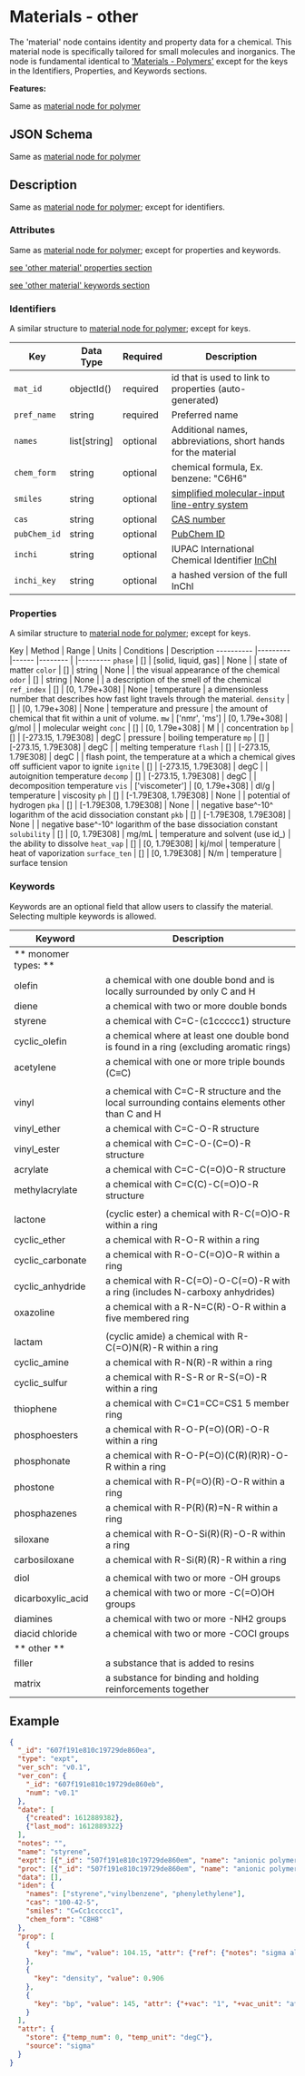 # Materials - other

The 'material' node contains identity and property data for a chemical. This material node is specifically tailored for small molecules 
and inorganics. The node is fundamental identical to ['Materials - Polymers'](../Materials_P) except for the keys in the Identifiers, Properties, and Keywords sections. 


**Features:**

Same as [material node for polymer](../Materials_P)


## JSON Schema

Same as [material node for polymer](../Materials_P/#json-schema)


## Description

Same as [material node for polymer](../Materials_P/#description); except for identifiers.


### Attributes

Same as [material node for polymer](../Materials_P/#attributes); except for properties and keywords.

[see 'other material' properties section](../Materials_O/#properties)

[see 'other material' keywords section](../Materials_O/#keywords)


### Identifiers

A similar structure to [material node for polymer](../Materials_P/#identifiers); except for keys.


Key                  | Data Type      | Required    | Description
-------------        |---------       | ---------   |----
`mat_id`             | objectId()     | required    | id that is used to link to properties (auto-generated)
`pref_name`          | string         | required    | Preferred name 
`names`              | list[string]   | optional    | Additional names, abbreviations, short hands for the material
`chem_form`          | string         | optional    | chemical formula, Ex. benzene: "C6H6"
`smiles`             | string         | optional    | [simplified molecular-input line-entry system](https://en.wikipedia.org/wiki/Simplified_molecular-input_line-entry_system)
`cas`                | string         | optional    | [CAS number](https://www.cas.org/support/documentation/chemical-chemicals)
`pubChem_id`         | string         | optional    | [PubChem ID](https://pubchem.ncbi.nlm.nih.gov/)
`inchi`              | string         | optional    | IUPAC International Chemical Identifier [InChI](https://iupac.org/who-we-are/divisions/division-details/inchi/)
`inchi_key`          | string         | optional    | a hashed version of the full InChI 

### Properties

A similar structure to [material node for polymer](../Materials_P/#properties); except for keys.


Key              | Method                | Range                   | Units    | Conditions                | Description
----------       |---------              |------                   |--------  |                           |---------
`phase`          | []                    | [solid, liquid, gas]    | None     |                           | state of matter
`color`          | []                    | string                  | None     |                           | the visual appearance of the chemical 
`odor`           | []                    | string                  | None     |                           | a description of the smell of the chemical
`ref_index`      | []                    | [0, 1.79e+308]          | None     | temperature               | a dimensionless number that describes how fast light travels through the material.
`density`        | []                    | [0, 1.79e+308]          | None     | temperature and pressure  | the amount of chemical that fit within a unit of volume.
`mw`             | ['nmr', 'ms']         | [0, 1.79e+308]          | g/mol    |                           | molecular weight 
`conc`           | []                    | [0, 1.79e+308]          | M        |                           | concentration
`bp`             | []                    | [-273.15, 1.79E308]     | degC     | pressure                  | boiling temperature
`mp`             | []                    | [-273.15, 1.79E308]     | degC     |                           | melting temperature
`flash`          | []                    | [-273.15, 1.79E308]     | degC     |                           | flash point, the temperature at a which a chemical gives off sufficient vapor to ignite
`ignite`         | []                    | [-273.15, 1.79E308]     | degC     |                           | autoignition temperature
`decomp`         | []                    | [-273.15, 1.79E308]     | degC     |                           | decomposition temperature
`vis`            | ['viscometer']        | [0, 1.79e+308]          | dl/g     | temperature               | viscosity
`ph`             | []                    | [-1.79E308, 1.79E308]   | None     |                           | potential of hydrogen
`pka`            | []                    | [-1.79E308, 1.79E308]   | None     |                           | negative base^-10^ logarithm of the acid dissociation constant
`pkb`            | []                    | [-1.79E308, 1.79E308]   | None     |                           | negative base^-10^ logarithm of the base dissociation constant
`solubility`     | []                    | [0, 1.79E308]           | mg/mL    | temperature and solvent (use id_)  | the ability to dissolve
`heat_vap`       | []                    | [0, 1.79E308]           | kj/mol   | temperature               | heat of vaporization
`surface_ten`    | []                    | [0, 1.79E308]           | N/m      | temperature               | surface tension



### Keywords

Keywords are an optional field that allow users to classify the material. Selecting multiple keywords is allowed.

Keyword         | Description  
----            | ----
** monomer types: ** |
olefin          | a chemical with one double bond and is locally surrounded by only C and H
diene           | a chemical with two or more double bonds
styrene         | a chemical with C=C-(c1ccccc1) structure
cyclic_olefin   | a chemical where at least one double bond is found in a ring (excluding aromatic rings)
acetylene       | a chemical with one or more triple bounds (C≡C)   
||
vinyl           | a chemical with C=C-R structure and the local surrounding contains elements other than C and H
vinyl_ether     | a chemical with C=C-O-R structure
vinyl_ester     | a chemical with C=C-O-(C=O)-R structure
acrylate        | a chemical with C=C-C(=O)O-R structure 
methylacrylate  | a chemical with C=C(C)-C(=O)O-R structure 
||
lactone         | (cyclic ester) a chemical with R-C(=O)O-R within a ring 
cyclic_ether    | a chemical with R-O-R within a ring 
cyclic_carbonate| a chemical with R-O-C(=O)O-R within a ring
cyclic_anhydride| a chemical with R-C(=O)-O-C(=O)-R with a ring (includes N-carboxy anhydrides)
oxazoline       | a chemical with a R-N=C(R)-O-R within a five membered ring 
||
lactam          | (cyclic amide) a chemical with R-C(=O)N(R)-R within a ring 
cyclic_amine    | a chemical with R-N(R)-R within a ring
cyclic_sulfur   | a chemical with R-S-R or R-S(=O)-R within a ring
thiophene       | a chemical with C=C1=CC=CS1 5 member ring
phosphoesters   | a chemical with R-O-P(=O)(OR)-O-R within a ring
phosphonate     | a chemical with R-O-P(=O)(C(R)(R)R)-O-R within a ring
phostone        | a chemical with R-P(=O)(R)-O-R within a ring
phosphazenes    | a chemical with R-P(R)(R)=N-R within a ring
siloxane        | a chemical with R-O-Si(R)(R)-O-R within a ring
carbosiloxane   | a chemical with R-Si(R)(R)-R within a ring
||
diol              | a chemical with two or more -OH groups
dicarboxylic_acid | a chemical with two or more -C(=O)OH groups
diamines          | a chemical with two or more -NH2 groups
diacid chloride   | a chemical with two or more -COCl groups
** other ** |
filler    | a substance that is added to resins
matrix    | a substance for binding and holding reinforcements together 



## Example

```json
{
  "_id": "607f191e810c19729de860ea",
  "type": "expt",
  "ver_sch": "v0.1",
  "ver_con": {
    "_id": "607f191e810c19729de860eb",
    "num": "v0.1"
  },
  "date": [
    {"created": 1612889382},
    {"last_mod": 1612889322}
  ],
  "notes": "",
  "name": "styrene",
  "expt": [{"_id": "507f191e810c19729de860em", "name": "anionic polymerization of styrene"}],
  "proc": [{"_id": "507f191e810c19729de860em", "name": "anionic polymerization", "role": ["ingr"]}],
  "data": [],
  "iden": {
    "names": ["styrene","vinylbenzene", "phenylethylene"],
    "cas": "100-42-5",
    "smiles": "C=Cc1ccccc1",
    "chem_form": "C8H8"
  },
  "prop": [
    {
      "key": "mw", "value": 104.15, "attr": {"ref": {"notes": "sigma aldrich website"}}
    },
    {
      "key": "density", "value": 0.906
    },
    {
      "key": "bp", "value": 145, "attr": {"+vac": "1", "+vac_unit": "atm"}
    }
  ],
  "attr": {
    "store": {"temp_num": 0, "temp_unit": "degC"},
    "source": "sigma"
  }
}
```



